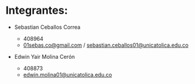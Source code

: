 # Integrantes:

- Sebastian Ceballos Correa
    - 408964
    - 01sebas.co@gmail.com / sebastian.ceballos01@unicatolica.edu.co

- Edwin Yair Molina Cerón
    - 408873
    - edwin.molina01@unicatolica.edu.co
